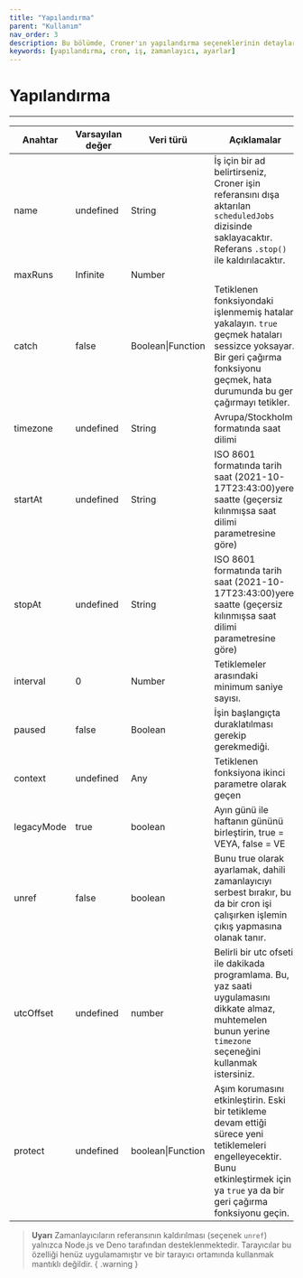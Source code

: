 ```yaml
---
title: "Yapılandırma"
parent: "Kullanım"
nav_order: 3
description: Bu bölümde, Croner'ın yapılandırma seçeneklerinin detaylarına ulaşabilirsiniz. Kullanıcıların yapılandırma ayarlarını anlamalarına yardımcı olmak amacıyla her bir anahtar ve açıklamaları sunulmaktadır.
keywords: [yapılandırma, cron, iş, zamanlayıcı, ayarlar]
---
```


# Yapılandırma

---

| Anahtar      | Varsayılan değer | Veri türü      | Açıklamalar                               |
|--------------|------------------|----------------|-------------------------------------------|
| name         | undefined        | String         | İş için bir ad belirtirseniz, Croner işin referansını dışa aktarılan `scheduledJobs` dizisinde saklayacaktır. Referans `.stop()` ile kaldırılacaktır. |
| maxRuns      | Infinite         | Number         |                                           |
| catch        | false            | Boolean\|Function | Tetiklenen fonksiyondaki işlenmemiş hataları yakalayın. `true` geçmek hataları sessizce yoksayar. Bir geri çağırma fonksiyonu geçmek, hata durumunda bu geri çağırmayı tetikler. |
| timezone     | undefined        | String         | Avrupa/Stockholm formatında saat dilimi  |
| startAt      | undefined        | String         | ISO 8601 formatında tarih saat (2021-10-17T23:43:00)yerel saatte (geçersiz kılınmışsa saat dilimi parametresine göre) |
| stopAt       | undefined        | String         | ISO 8601 formatında tarih saat (2021-10-17T23:43:00)yerel saatte (geçersiz kılınmışsa saat dilimi parametresine göre) |
| interval     | 0                | Number         | Tetiklemeler arasındaki minimum saniye sayısı. |
| paused       | false            | Boolean        | İşin başlangıçta duraklatılması gerekip gerekmediği. |
| context      | undefined        | Any            | Tetiklenen fonksiyona ikinci parametre olarak geçen |
| legacyMode   | true             | boolean        | Ayın günü ile haftanın gününü birleştirin, true = VEYA, false = VE |
| unref        | false            | boolean        | Bunu true olarak ayarlamak, dahili zamanlayıcıyı serbest bırakır, bu da bir cron işi çalışırken işlemin çıkış yapmasına olanak tanır. |
| utcOffset    | undefined        | number         | Belirli bir utc ofseti ile dakikada programlama. Bu, yaz saati uygulamasını dikkate almaz, muhtemelen bunun yerine `timezone` seçeneğini kullanmak istersiniz. |
| protect      | undefined        | boolean\|Function | Aşım korumasını etkinleştirin. Eski bir tetikleme devam ettiği sürece yeni tetiklemeleri engelleyecektir. Bunu etkinleştirmek için ya `true` ya da bir geri çağırma fonksiyonu geçin. |

> **Uyarı**
> Zamanlayıcıların referansının kaldırılması (seçenek `unref`) yalnızca Node.js ve Deno tarafından desteklenmektedir. 
> Tarayıcılar bu özelliği henüz uygulamamıştır ve bir tarayıcı ortamında kullanmak mantıklı değildir.
{ .warning }